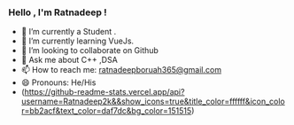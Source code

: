 ### Hello , I'm Ratnadeep !

- 🔭 I’m currently a Student .
- 🌱 I’m currently learning VueJs.
- 👯 I’m looking to collaborate on Github
- 💬 Ask me about C++ ,DSA
- 📫 How to reach me: ratnadeepboruah365@gmail.com
- 😄 Pronouns: He/His
- (https://github-readme-stats.vercel.app/api?username=Ratnadeep2k&&show_icons=true&title_color=ffffff&icon_color=bb2acf&text_color=daf7dc&bg_color=151515)
